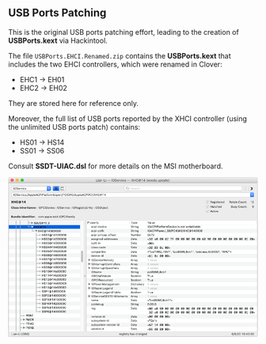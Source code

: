 ## USB Ports Patching

This is the original USB ports patching effort, leading to the creation of **USBPorts.kext** via Hackintool.<br/>

The file `USBPorts.EHCI.Renamed.zip` contains the **USBPorts.kext** that includes the two EHCI controllers, which were renamed in Clover:<br/>

* EHC1 → EH01
* EHC2 → EH02

They are stored here for reference only.<br/>

Moreover, the full list of USB ports reported by the XHCI controller (using the unlimited USB ports patch) contains:

* HS01 → HS14
* SS01 → SS06

Consult **SSDT-UIAC.dsl** for more details on the MSI motherboard.

![Full List Of XHCI Ports](XHCI-Full-List-Of-Ports.png)
